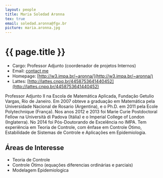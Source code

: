 ```yaml
---
layout: people
title: Maria Soledad Aronna
tex: true
email: soledad.aronna@fgv.br
picture: maria.aronna.jpg
---
```


# {{ page.title }}

- Cargo: Professor Adjunto (coordenador de projetos Internos)
- Email: <a href="mailto:{{ page.email | encode_email }}" title="contact me">contact me</a>
- Homepage: [http://w3.impa.br/~aronna/](http://w3.impa.br/~aronna/)
- Lattes: [http://lattes.cnpq.br/4458753641440452](http://lattes.cnpq.br/4458753641440452)

Professor Adjunto II na Escola de Matemática Aplicada, Fundação
Getulio Vargas, Rio de Janeiro. Em 2007 obteve a graduação em
Matemática pela Universidade Nacional de Rosario (Argentina), e o
Ph.D. em 2011 pela Ecole Polytechnique (França). Nos anos 2012 e 2013
foi Marie Curie Postdoctoral Fellow na Università di Padova (Itália) e
o Imperial College of London (Inglaterra). No 2014 foi Pós-Doutorando
de Excelência no IMPA. Tem experiência em Teoria de Controle, com
ênfase em Controle Ótimo, Estabilidade de Sistemas de Controle e
Aplicações em Epidemiologia.

## Áreas de Interesse

- Teoria de Controle
- Controle Ótimo (equações diferencias ordinárias e parciais)
- Modelagem Epidemiologica




